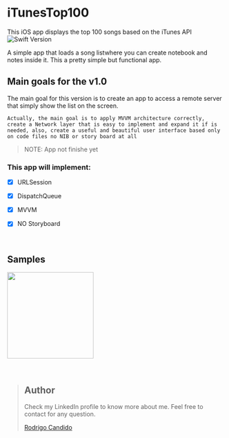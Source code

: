 # iTunesTop100
This iOS app displays the top 100 songs based on the iTunes API
![Swift Version](https://img.shields.io/badge/Swift-5.3-F16D39.svg?style=flat)

A simple app that loads a song listwhere you can create notebook and notes inside it. This a pretty simple but functional app.


## Main goals for the v1.0

The main goal for this version is to create an app to access a remote server that simply show the list on the screen.

```
Actually, the main goal is to apply MVVM architecture correctly, create a Network layer that is easy to implement and expand it if is needed, also, create a useful and beautiful user interface based only on code files no NIB or story board at all
```

> NOTE: App not finishe yet

### This app will implement:
- [X] URLSession
- [X] DispatchQueue
- [X] MVVM
- [X] NO Storyboard


<br />


## Samples

<p float="left">
  <img src="https://github.com/rodri2d2/iTunesTop100/blob/develop/gifs/sample1.gif" width="200" />
</p>
<br />

> ## Author
>Check my LinkedIn profile to know more about me. Feel free to contact for any question. 
>
>[Rodrigo Candido](www.linkedin.com/in/rodricandido)
